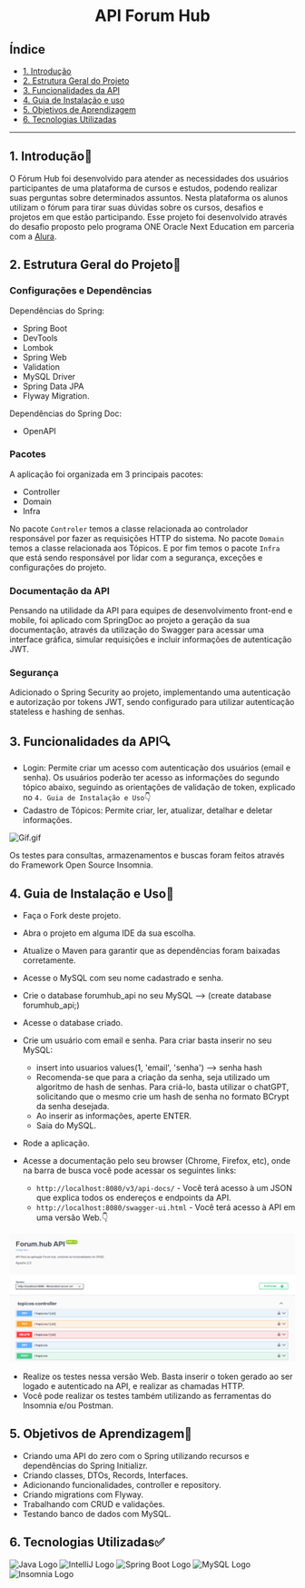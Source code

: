 <h1 align="center"> API Forum Hub </h1>


## Índice

* [1. Introdução](#1-introdução)
* [2. Estrutura Geral do Projeto](#2-estrutura-geral-do-projeto)
* [3. Funcionalidades da API](#3-funcionalidades-da-api)
* [4. Guia de Instalação e uso](#4-guia-de-instalação-e-uso)
* [5. Objetivos de Aprendizagem](#5-objetivos-de-aprendizagem)
* [6. Tecnologias Utilizadas](#6-tecnologias-utilizadas)

***

## 1. Introdução🤩

O Fórum Hub foi desenvolvido para atender as necessidades dos usuários participantes de uma plataforma de cursos e estudos, podendo realizar suas perguntas sobre determinados assuntos. Nesta plataforma os alunos utilizam o fórum para tirar suas dúvidas sobre os cursos, desafios e projetos em que estão participando. Esse projeto foi desenvolvido através do desafio proposto pelo programa ONE Oracle Next Education em parceria com a [Alura](https://www.alura.com.br/).

## 2. Estrutura Geral do Projeto📝

### Configurações e Dependências

Dependências do Spring:
* Spring Boot
* DevTools
* Lombok
* Spring Web
* Validation
* MySQL Driver
* Spring Data JPA
* Flyway Migration.

Dependências do Spring Doc:
* OpenAPI

### Pacotes

A aplicação foi organizada em 3 principais pacotes:

* Controller
* Domain
* Infra

No pacote `Controler` temos a classe relacionada ao controlador responsável por fazer as requisições HTTP do sistema. No pacote `Domain` temos a classe relacionada aos Tópicos. E por fim temos o pacote `Infra` que está sendo responsável por lidar com a segurança, exceções e configurações do projeto.

### Documentação da API

Pensando na utilidade da API para equipes de desenvolvimento front-end e mobile, foi aplicado com SpringDoc ao projeto a geração da sua documentação, através da utilização do Swagger para acessar uma interface gráfica, simular requisições e incluir informações de autenticação JWT.

### Segurança

Adicionado o Spring Security ao projeto, implementando uma autenticação e autorização por tokens JWT, sendo configurado para utilizar autenticação stateless e hashing de senhas.

## 3. Funcionalidades da API🔍

* Login: Permite criar um acesso com autenticação dos usuários (email e senha). Os usuários poderão ter acesso as informações do segundo tópico abaixo, seguindo as orientações de validação de token, explicado no `4. Guia de Instalação e Uso`👇
* Cadastro de Tópicos: Permite criar, ler, atualizar, detalhar e deletar informações.

![Gif.gif](src/main/java/src/Gif.gif)

Os testes para consultas, armazenamentos e buscas foram feitos através do Framework Open Source Insomnia.

## 4. Guia de Instalação e Uso📝

* Faça o Fork deste projeto.
* Abra o projeto em alguma IDE da sua escolha.
* Atualize o Maven para garantir que as dependências foram baixadas corretamente.
* Acesse o MySQL com seu nome cadastrado e senha.
* Crie o database forumhub_api no seu MySQL --> (create database forumhub_api;)
* Acesse o database criado.
* Crie um usuário com email e senha. Para criar basta inserir no seu MySQL:
  * insert into usuarios values(1, 'email', 'senha') --> senha hash
  * Recomenda-se que para a criação da senha, seja utilizado um algoritmo de hash de senhas. Para criá-lo, basta utilizar o chatGPT, solicitando que o mesmo crie um hash de senha no formato BCrypt da senha desejada.
  * Ao inserir as informações, aperte ENTER.
  * Saia do MySQL.

* Rode a aplicação.
* Acesse a documentação pelo seu browser (Chrome, Firefox, etc), onde na barra de busca você pode acessar os seguintes links:

  * `http://localhost:8080/v3/api-docs/` - Você terá acesso à um JSON que explica todos os endereços e endpoints da API.
  * `http://localhost:8080/swagger-ui.html` - Você terá acesso à API em uma versão Web.👇

![img.png](src/main/java/src/img.png)

* Realize os testes nessa versão Web. Basta inserir o token gerado ao ser logado e autenticado na API, e realizar as chamadas HTTP.
* Você pode realizar os testes também utilizando as ferramentas do Insomnia e/ou Postman.

## 5. Objetivos de Aprendizagem📝

* Criando uma API do zero com o Spring utilizando recursos e dependências do Spring Initializr.
* Criando classes, DTOs, Records, Interfaces.
* Adicionando funcionalidades, controller e repository.
* Criando migrations com Flyway.
* Trabalhando com CRUD e validações.
* Testando banco de dados com MySQL.

## 6. Tecnologias Utilizadas✅

<div>
    <img src="https://img.icons8.com/color/452/java-coffee-cup-logo--v1.png" alt="Java Logo" width="50" height="50">
    <img src="https://img.icons8.com/color/452/intellij-idea.png" alt="IntelliJ Logo" width="50" height="50">
    <img src="https://img.icons8.com/color/452/spring-logo.png" alt="Spring Boot Logo" width="50" height="50">
    <img src="https://img.icons8.com/color/452/mysql-logo.png" alt="MySQL Logo" width="50" height="50">
    <img src="https://insomnia.rest/images/insomnia-logo.svg" alt="Insomnia Logo" width="100" height="50">
</div>